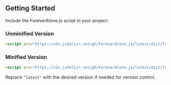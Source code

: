 ## Getting Started  

Include the ForeverAlone.js script in your project:  

### Unminified Version
```html
<script src="https://cdn.jsdelivr.net/gh/ForeverAlone.js/latest/dist/foreveralone.js"></script>
```

### Minified Version
```html
<script src="https://cdn.jsdelivr.net/gh/ForeverAlone.js/latest/dist/foreveralone.min.js"></script>
```

Replace `"latest"` with the desired version if needed for version control.
```  
